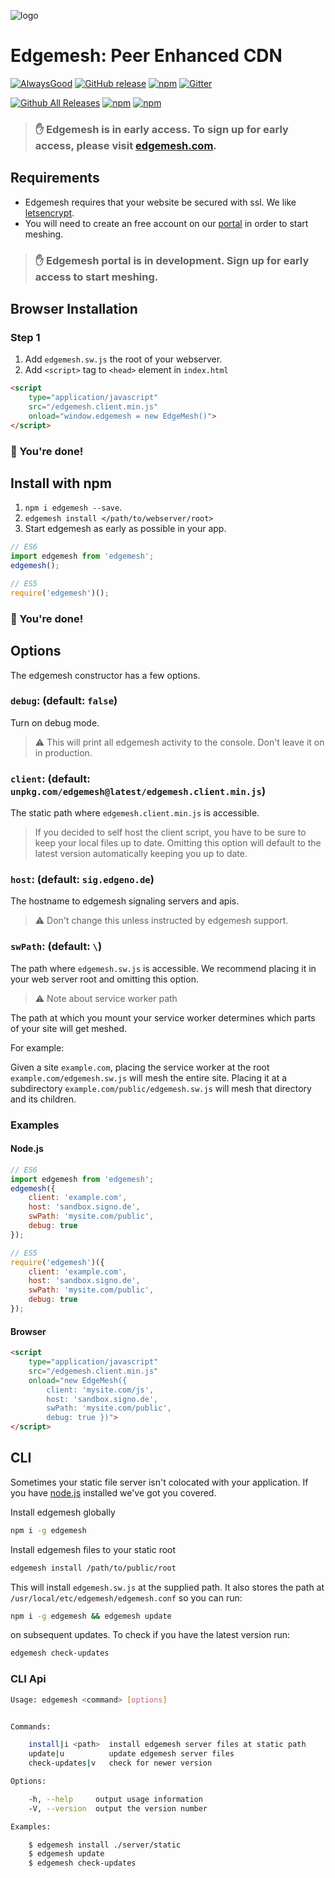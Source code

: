![logo](https://avatars2.githubusercontent.com/u/20493267?v=3&s=200)

# Edgemesh: Peer Enhanced CDN

[![AlwaysGood](https://img.shields.io/badge/build-passing-green.svg)](https://github.com/edgemesh/edgemesh/tags)
[![GitHub release](https://img.shields.io/npm/v/edgemesh.svg?maxAge=2592000)](https://github.com/edgemesh/edgemesh)
[![npm](https://img.shields.io/npm/l/edgemesh.svg?maxAge=2592000)](https://www.npmjs.com/package/edgemesh)
[![Gitter](https://img.shields.io/gitter/room/edgemesh/help.svg?maxAge=2592000)](https://gitter.im/edgemesh/help)

[![Github All Releases](https://img.shields.io/github/downloads/edgemesh/edgemesh/total.svg?maxAge=2592000)]()
[![npm](https://img.shields.io/npm/dm/edgemesh.svg?maxAge=2592000)](https://www.npmjs.com/package/edgemesh)
[![npm](https://img.shields.io/npm/dt/edgemesh.svg?maxAge=2592000)](https://www.npmjs.com/package/edgemesh)


> ### ✋ Edgemesh is in early access.  To sign up for early access, please visit [edgemesh.com](edgemesh.com). 

## Requirements

- Edgemesh requires that your website be secured with ssl.  We like [letsencrypt](https://letsencrypt.org/).
- You will need to create an free account on our [portal](https://edgemesh.com) in order to start meshing.

> ### ✋ Edgemesh portal is in development.  Sign up for early access to start meshing.

## Browser Installation

### Step 1

1. Add `edgemesh.sw.js` the root of your webserver.
2. Add `<script>` tag to `<head>` element in `index.html`

```html
<script 
    type="application/javascript" 
    src="/edgemesh.client.min.js"
    onload="window.edgemesh = new EdgeMesh()">
</script>
```

### 🍺 You're done!

## Install with npm

1. `npm i edgemesh --save`.
2. `edgemesh install </path/to/webserver/root>`
3. Start edgemesh as early as possible in your app.

```javascript
// ES6
import edgemesh from 'edgemesh';
edgemesh();

// ES5
require('edgemesh')();
```

### 🍺 You're done!


## Options

The edgemesh constructor has a few options.

### `debug`: (default: `false`) 
Turn on debug mode.

> ⚠  This will print all edgemesh activity to the console.  Don't leave it on in production.

### `client`: (default: `unpkg.com/edgemesh@latest/edgemesh.client.min.js`)
The static path where `edgemesh.client.min.js` is accessible.

> If you decided to self host the client script, you have to be sure to keep your local files up to date. Omitting this option will default to the latest version automatically keeping you up to date.

### `host`: (default: `sig.edgeno.de`)
The hostname to edgemesh signaling servers and apis.

> ⚠  Don't change this unless instructed by edgemesh support.

### `swPath`: (default: `\`)
The path where `edgemesh.sw.js` is accessible. We recommend placing it in your web server root and omitting this option.

> ⚠ Note about service worker path 

The path at which you mount your service worker determines which parts of your site will get meshed.

For example:

Given a site `example.com`, placing the service worker at the root `example.com/edgemesh.sw.js` will mesh the entire site. Placing it at a subdirectory `example.com/public/edgemesh.sw.js` will mesh that directory and its children. 

### Examples

#### Node.js

```javascript
// ES6
import edgemesh from 'edgemesh';
edgemesh({
    client: 'example.com',
    host: 'sandbox.signo.de',
    swPath: 'mysite.com/public',
    debug: true
});

// ES5
require('edgemesh')({
    client: 'example.com',
    host: 'sandbox.signo.de',
    swPath: 'mysite.com/public',
    debug: true
});
```

#### Browser

```html
<script 
    type="application/javascript" 
    src="/edgemesh.client.min.js" 
    onload="new EdgeMesh({ 
        client: 'mysite.com/js', 
        host: 'sandbox.signo.de',
        swPath: 'mysite.com/public', 
        debug: true })">
</script>
```

## CLI

Sometimes your static file server isn't colocated with your application.
If you have [node.js](https://nodejs.org) installed we've got you covered.

Install edgemesh globally 
```bash
npm i -g edgemesh
```

Install edgemesh files to your static root 
```bash
edgemesh install /path/to/public/root
```

This will install `edgemesh.sw.js` at the supplied path. 
It also stores the path at `/usr/local/etc/edgemesh/edgemesh.conf` so you can run:

```bash
npm i -g edgemesh && edgemesh update
```

on subsequent updates.  To check if you have the latest version run:

```bash
edgemesh check-updates
```

### CLI Api

```bash
Usage: edgemesh <command> [options]


Commands:

    install|i <path>  install edgemesh server files at static path
    update|u          update edgemesh server files
    check-updates|v   check for newer version

Options:

    -h, --help     output usage information
    -V, --version  output the version number

Examples:

    $ edgemesh install ./server/static
    $ edgemesh update
    $ edgemesh check-updates
```

 